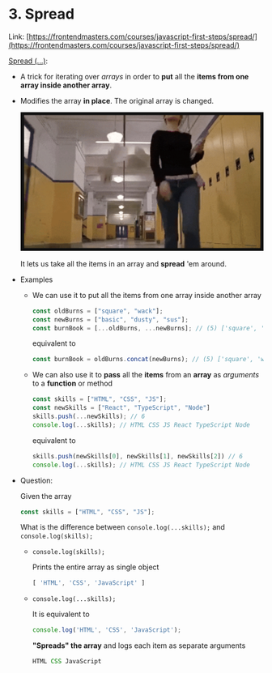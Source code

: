 # 3. Spread

Link: [https://frontendmasters.com/courses/javascript-first-steps/spread/](https://frontendmasters.com/courses/javascript-first-steps/spread/)

[Spread (...)](https://developer.mozilla.org/en-US/docs/Web/JavaScript/Reference/Operators/Spread_syntax): 

- A trick for iterating over *arrays* in order to **put** all the **items from one array inside another array**.
- Modifies the array **in place**. The original array is changed.
    
    ![It lets us take all the items in an array and **spread** 'em around.](./image/image.png)
    
    It lets us take all the items in an array and **spread** 'em around.
    
- Examples
    - We can use it to put all the items from one array inside another array
        
        ```jsx
        const oldBurns = ["square", "wack"];
        const newBurns = ["basic", "dusty", "sus"];
        const burnBook = [...oldBurns, ...newBurns]; // (5) ['square', 'wack', 'basic', 'dusty', 'sus']
        ```
        
        equivalent to
        
        ```jsx
        const burnBook = oldBurns.concat(newBurns); // (5) ['square', 'wack', 'basic', 'dusty', 'sus']
        ```
        
    - We can also use it to **pass** all the **items** from an **array** as *arguments* to a **function** or method
        
        ```jsx
        const skills = ["HTML", "CSS", "JS"];
        const newSkills = ["React", "TypeScript", "Node"]
        skills.push(...newSkills); // 6
        console.log(...skills); // HTML CSS JS React TypeScript Node
        ```
        
        equivalent to
        
        ```jsx
        skills.push(newSkills[0], newSkills[1], newSkills[2]) // 6
        console.log(...skills); // HTML CSS JS React TypeScript Node
        ```
        
- Question:
    
    Given the array
    
    ```jsx
    const skills = ["HTML", "CSS", "JS"];
    ```
    
    What is the difference between `console.log(...skills);`  and `console.log(skills);` 
    
    - `console.log(skills);`
        
        Prints the entire array as single object
        
        ```jsx
        [ 'HTML', 'CSS', 'JavaScript' ]
        ```
        
    - `console.log(...skills);`
        
        It is equivalent to
        
        ```jsx
        console.log('HTML', 'CSS', 'JavaScript');
        ```
        
        **"Spreads" the array** and logs each item as separate arguments
        
        ```jsx
        HTML CSS JavaScript
        ```